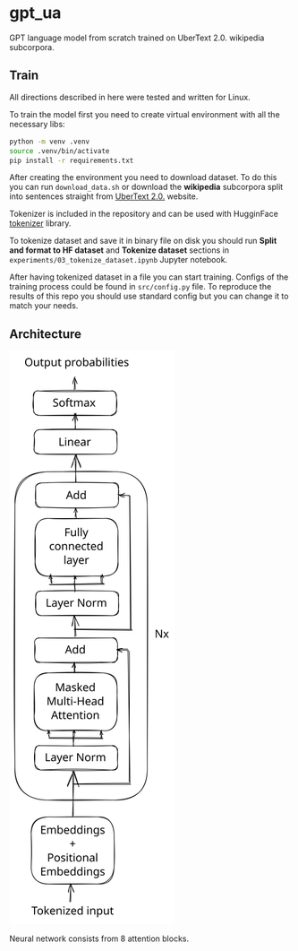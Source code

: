 # gpt_ua

GPT language model from scratch trained on UberText 2.0. wikipedia subcorpora.

## Train
All directions described in here were tested and written for Linux.

To train the model first you need to create virtual environment with all the necessary libs:
```sh
python -m venv .venv
source .venv/bin/activate
pip install -r requirements.txt
```

After creating the environment you need to download dataset. 
To do this you can run `download_data.sh` or download the **wikipedia** subcorpora split into sentences straight 
from [UberText 2.0.](https://lang.org.ua/en/ubertext/) website.

Tokenizer is included in the repository and can be used with 
HugginFace [tokenizer](https://huggingface.co/docs/transformers/main_classes/tokenizer) library.

To tokenize dataset and save it in binary file on disk you should run **Split and format to HF dataset** and 
**Tokenize dataset** sections in `experiments/03_tokenize_dataset.ipynb` Jupyter notebook. 

After having tokenized dataset in a file you can start training. Configs of the training process could be found in 
`src/config.py` file. To reproduce the results of this repo you should use standard config but you can change it 
to match your needs.

## Architecture 
![](./gpt_illustration.svg)

Neural network consists from 8 attention blocks.
